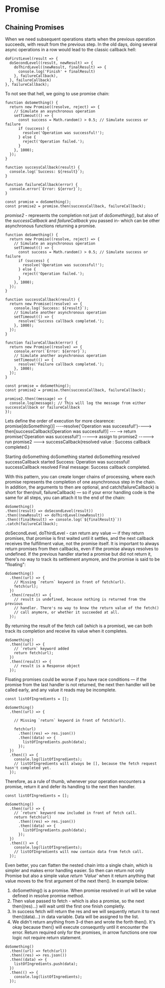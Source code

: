 # Promise

## Chaining Promises

When we need subsequent operations starts when the previous operation succeeds,
with result from the previous step. In the old days, doing several async operations
in a row would lead to the classic callback hell:

```
doFirstLevel(result => {
  doSecondLevel((result, newResult) => {
    doThirdLevel((newResult, finalResult) => {
      console.log('Finish' + finalResult)
    }, failureCallback),
  }, failureCallback)
}, failureCallback);
```

To not see that hell, we going to use promise chain:

```
function doSomething() {
  return new Promise((resolve, reject) => {
    // Simulate an asynchronous operation
    setTimeout(() => {
      const success = Math.random() > 0.5; // Simulate success or failure
      if (success) {
        resolve('Operation was successful!');
      } else {
        reject('Operation failed.');
      }
    }, 1000);
  });
}

function successCallback(result) {
  console.log(`Success: ${result}`);
}

function failureCallback(error) {
  console.error(`Error: ${error}`);
}

const promise = doSomething();
const promise2 = promise.then(successCallback, failureCallback);
```

_promise2_ - represents the completion not just of _doSomething()_, but also of the _successCallback_
and _failureCallback_ you passed in- which can be other asynchronous functions returning a promise.

```
function doSomething() {
  return new Promise((resolve, reject) => {
    // Simulate an asynchronous operation
    setTimeout(() => {
      const success = Math.random() > 0.5; // Simulate success or failure
      if (success) {
        resolve('Operation was successful!');
      } else {
        reject('Operation failed.');
      }
    }, 1000);
  });
}

function successCallback(result) {
  return new Promise((resolve) => {
    console.log(`Success: ${result}`);
    // Simulate another asynchronous operation
    setTimeout(() => {
      resolve('Success callback completed.');
    }, 1000);
  });
}

function failureCallback(error) {
  return new Promise((resolve) => {
    console.error(`Error: ${error}`);
    // Simulate another asynchronous operation
    setTimeout(() => {
      resolve('Failure callback completed.');
    }, 1000);
  });
}

const promise = doSomething();
const promise2 = promise.then(successCallback, failureCallback);

promise2.then((message) => {
  console.log(message); // This will log the message from either successCallback or failureCallback
});
```

Lets define the order of execution for more clearence:
promise\[doSomething()\] ----resolve('Operation was successful!')----> then\[successCallback(Operation was successful!)\] ---
--> return promise('Operation was successful!') -----> assign to promise2 -----> run promise2 ---> successCallback(resolved value : Success callback completed.)

Starting doSomething
doSomething started
doSomething resolved
successCallback started
Success: Operation was successful!
successCallback resolved
Final message: Success callback completed.

With this pattern, you can create longer chains of processing, where each promise represents the completion of one asynchronous step in the chain.
In addition, the arguments to then are optional, and catch(failureCallback) is short for then(null, failureCallback) — so if your error handling
code is the same for all steps, you can attach it to the end of the chain:

```
doSomething()
.then((result) => doSecondLevel(result))
.then((newResult) => doThirdLevel(newResult))
.then((finalResult) => console.log(`${finalResult}`))
.catch(failureCallback);
```

doSecondLevel, doThirdLevel - can return any value — if they return promises, that promise is first waited until it settles, and the next callback
receives the fulfillment value, not the promise itself. It is important to always return promises from then callbacks, even if the promise always
resolves to undefined. If the previous handler started a promise but did not return it, there's no way to track its settlement anymore, and the promise
is said to be "floating":

```
doSomething()
  .then((url) => {
    // Missing `return` keyword in front of fetch(url).
    fetch(url);
  })
  .then((result) => {
    // result is undefined, because nothing is returned from the previous
    // handler. There's no way to know the return value of the fetch()
    // call anymore, or whether it succeeded at all.
  });
```

By returning the result of the fetch call (which is a promise), we can both track its completion and receive its value when it completes.

```
doSomething()
  .then((url) => {
    // `return` keyword added
    return fetch(url);
  })
  .then((result) => {
    // result is a Response object
  });
```

Floating promises could be worse if you have race conditions — if the promise from the last handler is not returned, the next then handler
will be called early, and any value it reads may be incomplete.

```
const listOfIngredients = [];

doSomething()
  .then((url) => {

    // Missing `return` keyword in front of fetch(url).

    fetch(url)
      .then((res) => res.json())
      .then((data) => {
        listOfIngredients.push(data);
      });
  })
  .then(() => {
    console.log(listOfIngredients);
    // listOfIngredients will always be [], because the fetch request hasn't completed yet.
  });
```

Therefore, as a rule of thumb, whenever your operation encounters a promise, return it and defer its handling to the next then handler.

```
const listOfIngredients = [];

doSomething()
  .then((url) => {
    // `return` keyword now included in front of fetch call.
    return fetch(url)
      .then((res) => res.json())
      .then((data) => {
        listOfIngredients.push(data);
      });
  })
  .then(() => {
    console.log(listOfIngredients);
    // listOfIngredients will now contain data from fetch call.
  });
```

Even better, you can flatten the nested chain into a single chain, which is simpler and makes error handling easier. So then can return
not only Promise but also a simple value _return 'Value'_ when it return anything that value moves to the first argument of the next
then(). In example below:

1. doSomething() is a promise. When promise resolved in url will be value defined in resolve promise method.
2. Then value passed to fetch - which is also a promise, so the next then((res)...) will wait until the first one finish completly.
3. In success fetch will return the res and we will sequently return it to next then((data)...) in data variable. Data will be assigned
   to the list.
4. We didn't return anything from 3-d then and wrote the forth then(). It's okay because then() will execute consequntly until it encounter
   the error. Return required only for the promises, in arrow functions one row logic not require return statement.

```
doSomething()
  .then((url) => fetch(url))
  .then((res) => res.json())
  .then((data) => {
    listOfIngredients.push(data);
  })
  .then(() => {
    console.log(listOfIngredients);
  });
```
